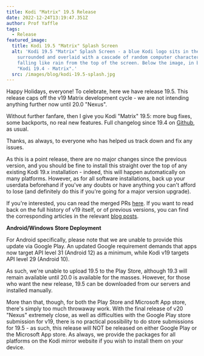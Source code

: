 ```yaml
---
title: Kodi "Matrix" 19.5 Release
date: 2022-12-24T13:19:47.351Z
author: Prof Yaffle
tags:
  - Release
featured_image:
  title: Kodi 19.5 "Matrix" Splash Screen
  alt: 'Kodi 19.5 "Matrix" Splash Screen - a blue Kodi logo sits in the centre,
    surrounded and overlaid with a cascade of random computer characters,
    falling like rain from the top of the screen. Below the image, in blue text:
    "Kodi 19.4 - Matrix".'
  src: /images/blog/kodi-19.5-splash.jpg
---
```

Happy Holidays, everyone! To celebrate, here we have release 19.5. This release caps off the v19 Matrix development cycle - we are not intending anything further now until 20.0 "Nexus".

Without further fanfare, then I give you Kodi "Matrix" 19.5: more bug fixes, some backports, no real new features. Full changelog since 19.4 on [Github](https://github.com/xbmc/xbmc/compare/19.4-Matrix...19.5-Matrix), as usual.

Thanks, as always, to everyone who has helped us track down and fix any issues.

As this is a point release, there are no major changes since the previous version, and you should be fine to install this straight over the top of any existing Kodi 19.x installation - indeed, this will happen automatically on many platforms. However, as for all software installations, back up your userdata beforehand if you've any doubts or have anything you can't afford to lose (and definitely do this if you're going for a major version upgrade).

If you're interested, you can read the merged PRs [here](https://github.com/xbmc/xbmc/pulls?q=is%3Apr+sort%3Aupdated-desc+milestone%3A%22Matrix+19.5%22+label%3A%22v19+Matrix%22+). If you want to read back on the full history of v19 itself, or of previous versions, you can find the corresponding articles in the relevant [blog posts](https://kodi.tv/blog/tag/release).

**Android/Windows Store Deployment**

For Android specifically, please note that we are unable to provide this update via Google Play. An updated Google requirement demands that apps now target API level 31 (Android 12) as a minimum, while Kodi v19 targets API level 29 (Android 10). 

As such, we're unable to upload 19.5 to the Play Store, although 19.3 will remain available until 20.0 is available for the masses. However, for those who want the new release, 19.5 can be downloaded from our servers and installed manually.

More than that, though, for both the Play Store and Microsoft App store, there's simply too much throwaway work. With the final release of v20 "Nexus" extremely close, as well as difficulties with the Google Play store submission for v19, there is no practical possibility to do store submissions for 19.5 - as such, this release will NOT be released on either Google Play or the Microsoft App store. As always, we provide the packages for all platforms on the Kodi mirror website if you wish to install them on your device.